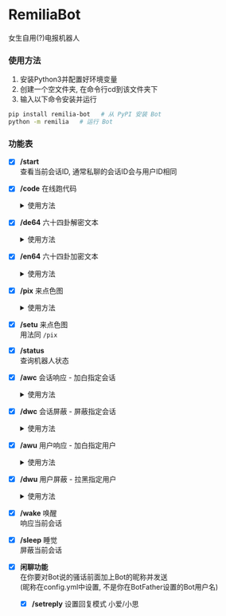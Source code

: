 # RemiliaBot
女生自用(?)电报机器人

### 使用方法

1. 安装Python3并配置好环境变量
2. 创建一个空文件夹, 在命令行cd到该文件夹下
3. 输入以下命令安装并运行

```sh
pip install remilia-bot   # 从 PyPI 安装 Bot
python -m remilia   # 运行 Bot
```

### 功能表

- [x] **/start**  
  查看当前会话ID, 通常私聊的会话ID会与用户ID相同  
  
- [x] **/code** 在线跑代码

  <details>
    <summary>使用方法</summary>

  ```
  /code python
  print('不可以色色')
  ```

  </details>

- [x] **/de64** 六十四卦解密文本

  <details>
    <summary>使用方法</summary>

  ```
  /de64 ䷙䷴䷂䷷䷙䷭䷪䷌䷙䷴䷰䷔䷄䷎䷐䷻䷄䷎䷐䷻
  ```

  </details>

- [x] **/en64** 六十四卦加密文本

  <details>
    <summary>使用方法</summary>

  ```
  /en64 不可以色色
  ```

  </details>

- [x] **/pix** 来点色图

  <details>
    <summary>使用方法</summary>

  ```
  /pix   # 随机一张涩图
  /pix 3   # 随机三张涩图
  /pix 阿波尼亚   # 发一张 '阿波尼亚' 的涩图
  /pix 3 阿波尼亚   # 发三张 '阿波尼亚' 的涩图
  /pix 3 崩坏3 阿波尼亚   # 发三张 '崩坏3' '阿波尼亚' 的涩图
  ```

  </details>

- [x] **/setu** 来点色图  
  用法同 `/pix`  
  
- [x] **/status**  
  查询机器人状态  
  
- [x] **/awc** 会话响应 - 加白指定会话

  <details>
    <summary>使用方法</summary>

  ```
  /awc id id1 id2 ...
  ```

  </details>

- [x] **/dwc** 会话屏蔽 - 屏蔽指定会话

  <details>
    <summary>使用方法</summary>

  ```
  /dwc id id1 id2 ...
  ```

  </details>

- [x] **/awu** 用户响应 - 加白指定用户

  <details>
    <summary>使用方法</summary>

  ```
  /awu id id1 id2 ...
  ```

  </details>

- [x] **/dwu** 用户屏蔽 - 拉黑指定用户

  <details>
    <summary>使用方法</summary>

  ```
  /dwu id id1 id2 ...
  ```

  </details>

- [x] **/wake** 唤醒  
  响应当前会话  
  
- [x] **/sleep** 睡觉  
  屏蔽当前会话  

- [x] **闲聊功能**  
  在你要对Bot说的骚话前面加上Bot的昵称并发送  
  (昵称在config.yml中设置, 不是你在BotFather设置的Bot用户名)

  - [x] **/setreply**
    设置回复模式 小爱/小思


